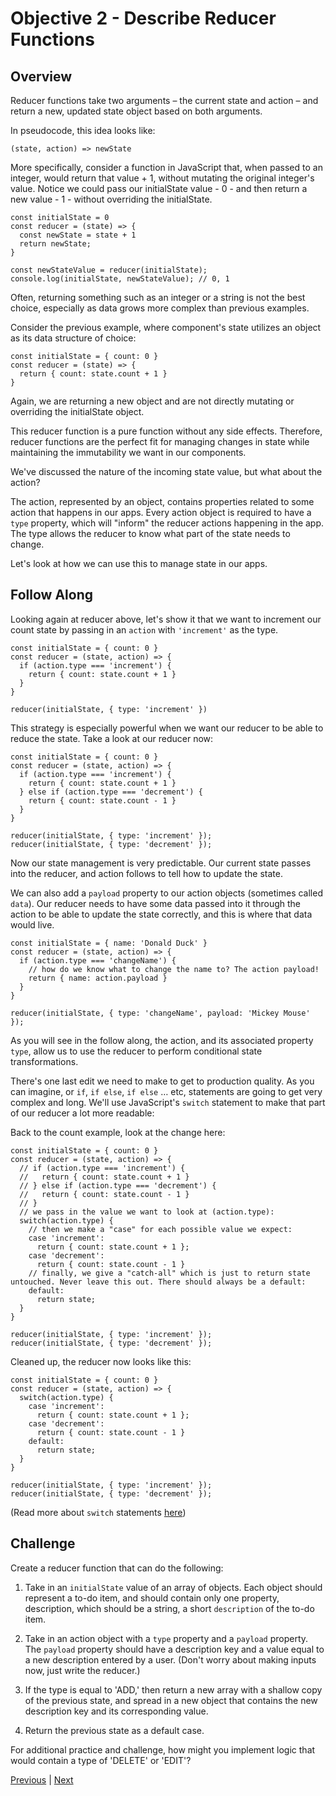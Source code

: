 #   Objective 2 - Describe Reducer Functions

##  Overview

Reducer functions take two arguments – the current state and action – and return a new, updated state object based on both arguments.

In pseudocode, this idea looks like:
```
(state, action) => newState
```

More specifically, consider a function in JavaScript that, when passed to an integer, would return that value + 1, without mutating the original integer's value. Notice we could pass our initialState value - 0 - and then return a new value - 1 - without overriding the initialState.

```
const initialState = 0
const reducer = (state) => {
  const newState = state + 1
  return newState;
}

const newStateValue = reducer(initialState);
console.log(initialState, newStateValue); // 0, 1
```

Often, returning something such as an integer or a string is not the best choice, especially as data grows more complex than previous examples.

Consider the previous example, where component's state utilizes an object as its data structure of choice:

```
const initialState = { count: 0 }
const reducer = (state) => {
  return { count: state.count + 1 }
}
```

Again, we are returning a new object and are not directly mutating or overriding the initialState object.

This reducer function is a pure function without any side effects. Therefore, reducer functions are the perfect fit for managing changes in state while maintaining the immutability we want in our components.

We've discussed the nature of the incoming state value, but what about the action?

The action, represented by an object, contains properties related to some action that happens in our apps. Every action object is required to have a ```type``` property, which will "inform" the reducer actions happening in the app. The type allows the reducer to know what part of the state needs to change.

Let's look at how we can use this to manage state in our apps.

## Follow Along

Looking again at reducer above, let's show it that we want to increment our count state by passing in an ```action``` with ```'increment'``` as the type.

```
const initialState = { count: 0 }
const reducer = (state, action) => {
  if (action.type === 'increment') {
    return { count: state.count + 1 }
  }
}

reducer(initialState, { type: 'increment' })
```

This strategy is especially powerful when we want our reducer to be able to reduce the state. Take a look at our reducer now:

```
const initialState = { count: 0 }
const reducer = (state, action) => {
  if (action.type === 'increment') {
    return { count: state.count + 1 }
  } else if (action.type === 'decrement') {
    return { count: state.count - 1 }
  }
}

reducer(initialState, { type: 'increment' });
reducer(initialState, { type: 'decrement' });
```

Now our state management is very predictable. Our current state passes into the reducer, and action follows to tell how to update the state.

We can also add a ```payload``` property to our action objects (sometimes called ```data```). Our reducer needs to have some data passed into it through the action to be able to update the state correctly, and this is where that data would live.

```
const initialState = { name: 'Donald Duck' }
const reducer = (state, action) => {
  if (action.type === 'changeName') {
    // how do we know what to change the name to? The action payload!
    return { name: action.payload }
  }
}

reducer(initialState, { type: 'changeName', payload: 'Mickey Mouse' });
```

As you will see in the follow along, the action, and its associated property ```type```, allow us to use the reducer to perform conditional state transformations.

There's one last edit we need to make to get to production quality. As you can imagine, or ```if```, ```if else```, ```if else``` … etc, statements are going to get very complex and long. We'll use JavaScript's ```switch``` statement to make that part of our reducer a lot more readable:

Back to the count example, look at the change here:

```
const initialState = { count: 0 }
const reducer = (state, action) => {
  // if (action.type === 'increment') {
  //   return { count: state.count + 1 }
  // } else if (action.type === 'decrement') {
  //   return { count: state.count - 1 }
  // }
  // we pass in the value we want to look at (action.type):
  switch(action.type) {
    // then we make a "case" for each possible value we expect:
    case 'increment':
      return { count: state.count + 1 };
    case 'decrement':
      return { count: state.count - 1 }
    // finally, we give a "catch-all" which is just to return state untouched. Never leave this out. There should always be a default:
    default:
      return state;
  }
}

reducer(initialState, { type: 'increment' });
reducer(initialState, { type: 'decrement' });
```

Cleaned up, the reducer now looks like this:

```
const initialState = { count: 0 }
const reducer = (state, action) => {
  switch(action.type) {
    case 'increment':
      return { count: state.count + 1 };
    case 'decrement':
      return { count: state.count - 1 }
    default:
      return state;
  }
}

reducer(initialState, { type: 'increment' });
reducer(initialState, { type: 'decrement' });
```

(Read more about ```switch``` statements [here](https://developer.mozilla.org/en-US/docs/Web/JavaScript/Reference/Statements/switch))

## Challenge

Create a reducer function that can do the following:

1.  Take in an ```initialState``` value of an array of objects. Each object should represent a to-do item, and should contain only one property, description, which should be a string, a short ```description``` of the to-do item.

2.  Take in an action object with a ```type``` property and a ```payload``` property. The ```payload``` property should have a description key and a value equal to a new description entered by a user. (Don't worry about making inputs now, just write the reducer.)

3.  If the type is equal to 'ADD,' then return a new array with a shallow copy of the previous state, and spread in a new object that contains the new description key and its corresponding value.

4.  Return the previous state as a default case.

For additional practice and challenge, how might you implement logic that would contain a type of 'DELETE' or 'EDIT'?








[Previous](./Object_1.md) | [Next](./Object_3.md)